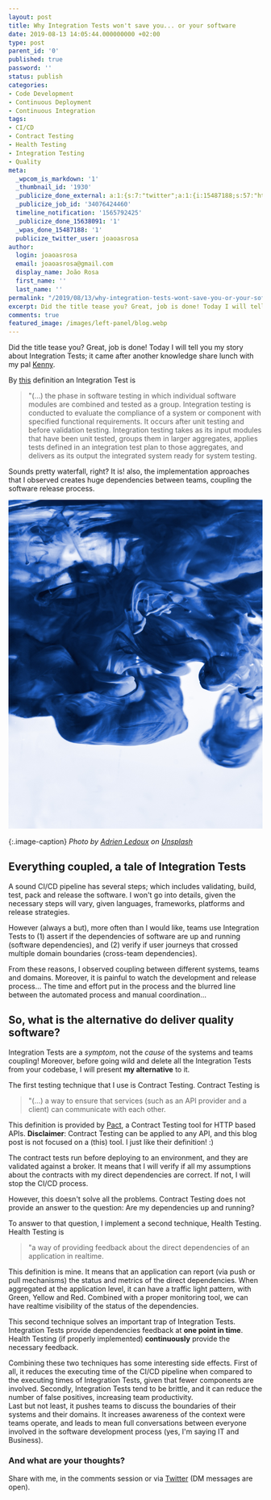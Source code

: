```yaml
---
layout: post
title: Why Integration Tests won't save you... or your software
date: 2019-08-13 14:05:44.000000000 +02:00
type: post
parent_id: '0'
published: true
password: ''
status: publish
categories:
- Code Development
- Continuous Deployment
- Continuous Integration
tags:
- CI/CD
- Contract Testing
- Health Testing
- Integration Testing
- Quality
meta:
  _wpcom_is_markdown: '1'
  _thumbnail_id: '1930'
  _publicize_done_external: a:1:{s:7:"twitter";a:1:{i:15487188;s:57:"https://twitter.com/joaoasrosa/status/1161643751011422210";}}
  _publicize_job_id: '34076424460'
  timeline_notification: '1565792425'
  _publicize_done_15638091: '1'
  _wpas_done_15487188: '1'
  publicize_twitter_user: joaoasrosa
author:
  login: joaoasrosa
  email: joaoasrosa@gmail.com
  display_name: João Rosa
  first_name: ''
  last_name: ''
permalink: "/2019/08/13/why-integration-tests-wont-save-you-or-your-software/"
excerpt: Did the title tease you? Great, job is done! Today I will tell you my story about Integration Tests; it came after another knowledge share lunch with my pal Kenny.
comments: true
featured_image: /images/left-panel/blog.webp
---
```

Did the title tease you? Great, job is done! Today I will tell you my story about Integration Tests; it came after another knowledge share lunch with my pal [Kenny](https://twitter.com/kenny_baas).

By [this](https://en.m.wikipedia.org/wiki/Integration_testing) definition an Integration Test is

> "(...) the phase in software testing in which individual software modules are combined and tested as a group. Integration testing is conducted to evaluate the compliance of a system or component with specified functional requirements. It occurs after unit testing and before validation testing. Integration testing takes as its input modules  that have been unit tested, groups them in larger aggregates, applies tests defined in an integration test plan to those aggregates, and delivers as its output the integrated system ready for system testing.

Sounds pretty waterfall, right? It is! also, the implementation approaches that I observed creates huge dependencies between teams, coupling the software release process.

![Two different fluids integrating in each other](/images/assets/adrien-ledoux-mbhuekka5wm-unsplash.jpg)  

{:.image-caption}
*Photo by [Adrien Ledoux](https://unsplash.com/@adrienl?utm_source=unsplash&utm_medium=referral&utm_content=creditCopyText) on [Unsplash](https://unsplash.com/search/photos/integration-tests?utm_source=unsplash&utm_medium=referral&utm_content=creditCopyText)*

Everything coupled, a tale of Integration Tests
-----------------------------------------------

A sound CI/CD pipeline has several steps; which includes validating, build, test, pack and release the software. I won't go into details, given the necessary steps will vary, given languages, frameworks, platforms and release strategies.

However (always a but), more often than I would like, teams use Integration Tests to (1) assert if the dependencies of software are up and running (software dependencies), and (2) verify if user journeys that crossed multiple domain boundaries (cross-team dependencies).

From these reasons, I observed coupling between different systems, teams and domains. Moreover, it is painful to watch the development and release process… The time and effort put in the process and the blurred line between the automated process and manual coordination…

So, what is the alternative do deliver quality software?
--------------------------------------------------------

Integration Tests are a _symptom_, not the _cause_ of the systems and teams coupling! Moreover, before going wild and delete all the Integration Tests from your codebase, I will present **my alternative** to it.

The first testing technique that I use is Contract Testing. Contract Testing is

> "(...) a way to ensure that services (such as an API provider and a client) can communicate with each other.

This definition is provided by [Pact](https://docs.pact.io/), a Contract Testing tool for HTTP based APIs. **Disclaimer**: Contract Testing can be applied to any API, and this blog post is not focused on a (this) tool. I just like their definition! :)

The contract tests run before deploying to an environment, and they are validated against a broker. It means that I will verify if all my assumptions about the contracts with my direct dependencies are correct. If not, I will stop the CI/CD process.

However, this doesn't solve all the problems. Contract Testing does not provide an answer to the question: Are my dependencies up and running?

To answer to that question, I implement a second technique, Health Testing. Health Testing is

> "a way of providing feedback about the direct dependencies of an application in realtime.

This definition is mine. It means that an application can report (via push or pull mechanisms) the status and metrics of the direct dependencies. When aggregated at the application level, it can have a traffic light pattern, with Green, Yellow and Red. Combined with a proper monitoring tool, we can have realtime visibility of the status of the dependencies.

This second technique solves an important trap of Integration Tests. Integration Tests provide dependencies feedback at **one point in time**. Health Testing (if properly implemented) **continuously** provide the necessary feedback.

Combining these two techniques has some interesting side effects. First of all, it reduces the executing time of the CI/CD pipeline when compared to the executing times of Integration Tests, given that fewer components are involved. Secondly, Integration Tests tend to be brittle, and it can reduce the number of false positives, increasing team productivity.  
Last but not least, it pushes teams to discuss the boundaries of their systems and their domains. It increases awareness of the context were teams operate, and leads to mean full conversations between everyone involved in the software development process (yes, I'm saying IT and Business).

### And what are your thoughts?

Share with me, in the comments session or via [Twitter](https://twitter.com/joaoasrosa) (DM messages are open).
